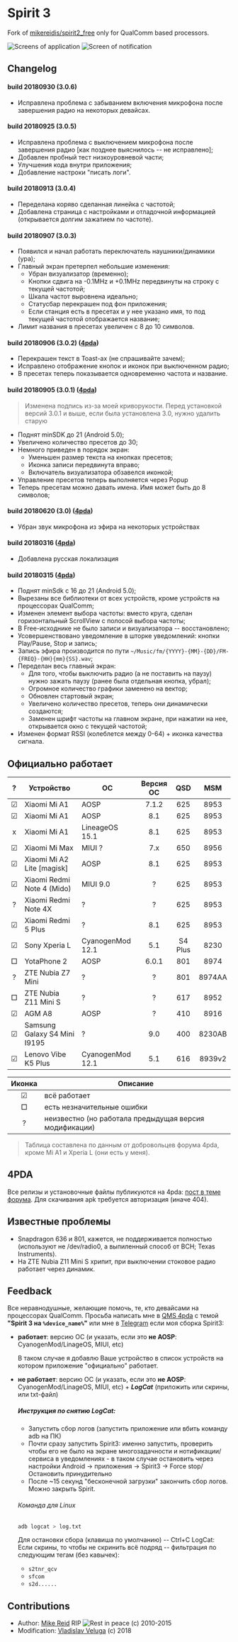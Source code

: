 # Spirit 3
Fork of [mikereidis/spirit2_free](https://github.com/mikereidis/spirit2_free) only for QualComm based processors.

![Screens of application](https://raw.githubusercontent.com/vladislav805/Spirit3-FM/master/docs_images/screens.png)
![Screen of notification](https://raw.githubusercontent.com/vladislav805/Spirit3-FM/master/docs_images/screen-record.png)

## Changelog
#### build 20180930 (3.0.6)
* Исправлена проблема с забыванием включения микрофона после завершения радио на некоторых девайсах.

#### build 20180925 (3.0.5)
* Исправлена проблема с выключением микрофона после завершения радио \[как позднее выяснилось -- не исправлено\];
* Добавлен пробный тест низкоуровневой части;
* Улучшения кода внутри приложения;
* Добавление настроки "писать логи".

#### build 20180913 (3.0.4)
* Переделана коряво сделанная линейка с частотой;
* Добавлена страница с настройками и отладочной информацией (открывается долгим зажатием по частоте).

#### build 20180907 (3.0.3)
* Появился и начал работать переключатель наушники/динамики (ура); 
* Главный экран претерпел небольшие изменения:
    * Убран визуализатор (временно);
    * Кнопки сдвига на -0.1MHz и +0.1MHz передвинуты на строку с текущей частотой;
    * Шкала частот выровнена идеально;
    * Статусбар перекрашен под фон приложения;
    * Если станция есть в пресетах и у нее указано имя, то под текущей частотой отображается название;
* Лимит названия в пресетах увеличен с 8 до 10 символов.

#### build 20180906 (3.0.2) ([4pda](http://4pda.ru/forum/index.php?showtopic=543819&view=findpost&p=76756386))
* Перекрашен текст в Toast-ах (не спрашивайте зачем);
* Исправлено отображение кнопок и иконок при выключенном радио;
* В пресетах теперь показывается одновременно частота и название.

#### build 20180905 (3.0.1) ([4pda](http://4pda.ru/forum/index.php?showtopic=543819&view=findpost&p=76716257))
> Изменена подпись из-за моей криворукости. Перед установкой версий 3.0.1 и выше, если была установлена 3.0, нужно удалить старую

* Поднят minSDK до 21 (Android 5.0);
* Увеличено количество пресетов до 30;
* Немного приведен в порядок экран:
    * Уменьшен размер текста на кнопках пресетов;
    * Иконка записи передвинута вправо;
    * Включатель визуализатора обзавелся иконкой;
* Управление пресетов теперь выполняется через Popup
* Теперь пресетам можно давать имена. Имя может быть до 8 символов;


#### build 20180620 (3.0) ([4pda](http://4pda.ru/forum/index.php?showtopic=543819&view=findpost&p=74367538))
* Убран звук микрофона из эфира на некоторых устройствах

#### build 20180316 ([4pda](http://4pda.ru/forum/index.php?showtopic=543819&view=findpost&p=71410712))
* Добавлена русская локализация

#### build 20180315 ([4pda](http://4pda.ru/forum/index.php?showtopic=543819&view=findpost&p=71343076))
* Поднят minSdk с 16 до 21 (Android 5.0);
* Вырезаны все библиотеки от всех устройств, кроме устройств на процессорах QualComm;
* Изменен элемент выбора частоты: вместо круга, сделан горизонтальный ScrollView с полосой выбора частоты;
* В Free-исходнике не было записи и визуализатора -- восстановлено;
* Усовершенствовано уведомление в шторке уведомлений: кнопки Play/Pause, Stop и запись;
* Запись эфира производится по пути `~/Music/fm/{YYYY}-{MM}-{DD}/FM-{FREQ}-{HH}{mm}{SS}.wav`;
* Переделан весь главный экран:
    * Для того, чтобы выключить радио (а не поставить на паузу) нужно зажать паузу (ранее была отдельная кнопка, убрал);
    * Огромное количество графики заменено на вектор;
    * Обновлен стартовый экран;
    * Увеличено количество пресетов, теперь они динамически создаются;
    * Заменен шрифт частоты на главном экране, при нажатии на нее, открывается окно с текущей частотой; 
* Изменен формат RSSI (колеблется между 0-64) + иконка качества сигнала.

## Официально работает

| ? | Устройство | ОС | Версия ОС | QSD | MSM |  
|:-:| ---------- | -- |:-------------:|:---:|:---:|
| ☑ | Xiaomi Mi A1 | AOSP | 7.1.2 | 625 | 8953 |
| ☑ | Xiaomi Mi A1 | AOSP | 8.1 | 625 | 8953 |
| x | Xiaomi Mi A1 | LineageOS 15.1 | 8.1 | 625 | 8953 |
| ☑ | Xiaomi Mi Max | MIUI ? | 7.x | 650 | 8956 |
| ☑ | Xiaomi Mi A2 Lite \[magisk\] | AOSP | 8.1 | 625 | 8953 |
| ☑ | Xiaomi Redmi Note 4 (Mido) | MIUI 9.0 | ? | 625 | 8953 |
| ? | Xiaomi Redmi Note 4X | ? | ? | 625 | 8953 |
| ☑ | Xiaomi Redmi 5 Plus | ? | 8.1 | 625 | 8953 |
| ☑ | Sony Xperia L | CyanogenMod 12.1 | 5.1 | S4 Plus | 8230 |
| □ | YotaPhone 2 | AOSP | 6.0.1 | 801 | 8974 |
| ? | ZTE Nubia Z7 Mini | ? | ? | 801 | 8974AA |
| □ | ZTE Nubia Z11 Mini S | ? | ? | 617 | 8952 |
| ☑ | AGM A8 | AOSP | ? | 410 | 8916 |
| ☑ | Samsung Galaxy S4 Mini I9195 | ? | 9.0 | 400 | 8230AB |
| ☑ | Lenovo Vibe K5 Plus | CyanogenMod 12.1 | 5.1 | 616 | 8939v2 |

| Иконка | Описание |
|:------:| -------- |
| ☑ | всё работает |
| □ | есть незначительные ошибки |
| ? | неизвестно (но работала предыдущая версия модификации) |

> Таблица составлена по данным от добровольцев форума 4pda, кроме Mi A1 и Xperia L (они есть у меня).

## 4PDA
Все релизы и установочные файлы публикуются на 4pda: [пост в теме форума](http://4pda.ru/forum/index.php?showtopic=543819&view=findpost&p=76841416). Для скачивания apk требуется авторизация (иначе 404).
      
## Известные проблемы
* Snapdragon 636 и 801, кажется, не поддерживается полностью (используют не /dev/radio0, а выпиленный способ от BCH; Texas Instruments).
* На ZTE Nubia Z11 Mini S хрипит, при выключении стоковое радио работает через динамик. 


## Feedback

Все неравнодушные, желающие помочь, те, кто девайсами на процессорах QualComm.
Просьба написать мне в [QMS 4pda](https://4pda.ru/forum/index.php?act=qms&mid=3786628) с темой **"Spirit 3 на `%device_name%`"** или мне в [Telegram](tg://resolve?domain=vladislav805) если моя сборка Spirit3:
* **работает**: версию ОС (и указать, если это **не AOSP**: CyanogenMod/LinageOS, MIUI, etc)

    В таком случае я добавлю Ваше устройство в список устройств на котором приложение "официально" работает.

* **не работает**: версию ОС (и указать, если это **не AOSP**: CyanogenMod/LinageOS, MIUI, etc) + ***LogCat*** (приложить или скрины, или txt-файл)
  ##### Инструкция по снятию LogCat:
    * Запустить сбор логов (запустить приложение или вбить команду adb на ПК)
    * Почти сразу запустить Spirit3: именно запустить, проверить чтобы его не было на экране многозадачности и нотификации/сервиса в уведомлениях - в таком случае остановить через настройки Android -> приложения -> Spirit3 -> Force stop/Остановить принудительно
    * После ~15 секунд "бесконечной загрузки" закончить сбор логов. Можно закрыть Spirit.
  ###### Команда для Linux
  ```bash
  adb logcat > log.txt
  ```
  Для остановки сбора (клавиша по умолчанию) -- Ctrl+C
  LogCat: 
  Если скрины, то чтобы не скринить всё подряд -- фильтрация по следующим тегам (без кавычек):
    * `s2tnr_qcv`
    * `sfcom`
    * `s2d......`
    
## Contributions
* Author: [Mike Reid](https://github.com/mikereidis) RIP ![Rest in peace](https://cs5-3.4pda.to/11327050.gif) (c) 2010-2015
* Modification: [Vladislav Veluga](https://github.com/vladislav805) (c) 2018